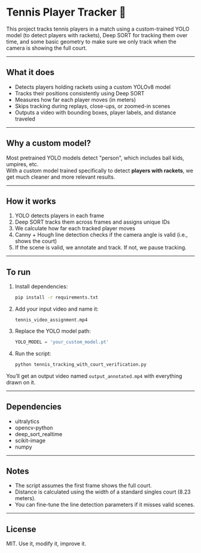 # Tennis Player Tracker 🎾

This project tracks tennis players in a match using a custom-trained YOLO model (to detect players with rackets), Deep SORT for tracking them over time, and some basic geometry to make sure we only track when the camera is showing the full court.

---

## What it does

- Detects players holding rackets using a custom YOLOv8 model
- Tracks their positions consistently using Deep SORT
- Measures how far each player moves (in meters)
- Skips tracking during replays, close-ups, or zoomed-in scenes
- Outputs a video with bounding boxes, player labels, and distance traveled

---

## Why a custom model?

Most pretrained YOLO models detect "person", which includes ball kids, umpires, etc.  
With a custom model trained specifically to detect **players with rackets**, we get much cleaner and more relevant results.

---

## How it works

1. YOLO detects players in each frame
2. Deep SORT tracks them across frames and assigns unique IDs
3. We calculate how far each tracked player moves
4. Canny + Hough line detection checks if the camera angle is valid (i.e., shows the court)
5. If the scene is valid, we annotate and track. If not, we pause tracking.

---

## To run

1. Install dependencies:

   ```bash
   pip install -r requirements.txt
   ```

2. Add your input video and name it:

   ```
   tennis_video_assignment.mp4
   ```

3. Replace the YOLO model path:

   ```python
   YOLO_MODEL = 'your_custom_model.pt'
   ```

4. Run the script:

   ```bash
   python tennis_tracking_with_court_verification.py
   ```

You’ll get an output video named `output_annotated.mp4` with everything drawn on it.

---

## Dependencies

- ultralytics
- opencv-python
- deep_sort_realtime
- scikit-image
- numpy

---

## Notes

- The script assumes the first frame shows the full court.
- Distance is calculated using the width of a standard singles court (8.23 meters).
- You can fine-tune the line detection parameters if it misses valid scenes.

---

## License

MIT. Use it, modify it, improve it.
